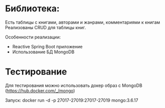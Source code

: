 # Библиотека:

Есть таблицы с книгами, авторами и жанрами, комментариями к книгам
Реализованы CRUD для таблицы книг.

Оcобенности реализации:
* Reactive Spring Boot приложение
* Использование БД MongoDB

# Тестирование
Для тестирования можно использовать докер образ с MongoDB (https://hub.docker.com/_/mongo)

Запуск: docker run -d -p 27017-27019:27017-27019 mongo:3.6.17

